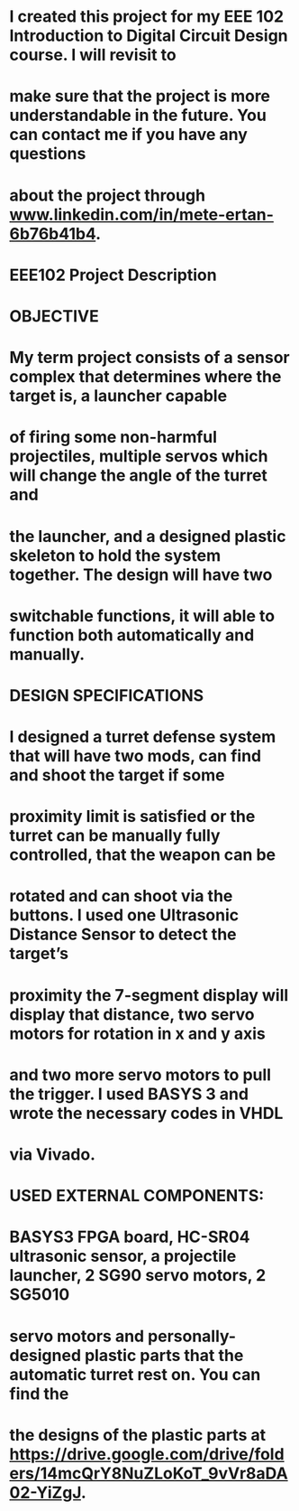 # I created this project for my EEE 102 Introduction to Digital Circuit Design course. I will revisit to
# make sure that the project is more understandable in the future. You can contact me if you have any questions
# about the project through www.linkedin.com/in/mete-ertan-6b76b41b4.

# EEE102 Project Description

# OBJECTIVE
# My term project consists of a sensor complex that determines where the target is, a launcher capable
# of firing some non-harmful projectiles, multiple servos which will change the angle of the turret and
# the launcher, and a designed plastic skeleton to hold the system together. The design will have two
# switchable functions, it will able to function both automatically and manually.

# DESIGN SPECIFICATIONS
# I designed a turret defense system that will have two mods, can find and shoot the target if some
# proximity limit is satisfied or the turret can be manually fully controlled, that the weapon can be
# rotated and can shoot via the buttons. I used one Ultrasonic Distance Sensor to detect the target’s
# proximity the 7-segment display will display that distance, two servo motors for rotation in x and y axis
# and two more servo motors to pull the trigger. I used BASYS 3 and wrote the necessary codes in VHDL
# via Vivado.

# USED EXTERNAL COMPONENTS:
# BASYS3 FPGA board, HC-SR04 ultrasonic sensor, a projectile launcher, 2 SG90 servo motors, 2 SG5010
# servo motors and personally-designed plastic parts that the automatic turret rest on. You can find the
# the designs of the plastic parts at https://drive.google.com/drive/folders/14mcQrY8NuZLoKoT_9vVr8aDA02-YiZgJ.

